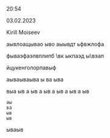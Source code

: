 20:54

03.02.2023

Kirill Moiseev

аывлоащывао ыво аыывдт ьфвжлофа

фываэфаэлвплипб \вк ыкпаэд ы\вэап


йцукенголорпавыф

аываываыва ы
ва ыва
 
 выа
  ыв
  а
   ыв
   а ыв
   а
    ыв
    а 
    ыв
    а 
    ыв
    
    аы
    ва
    ыв
    ыв
    
    
    
    
 ываыв
